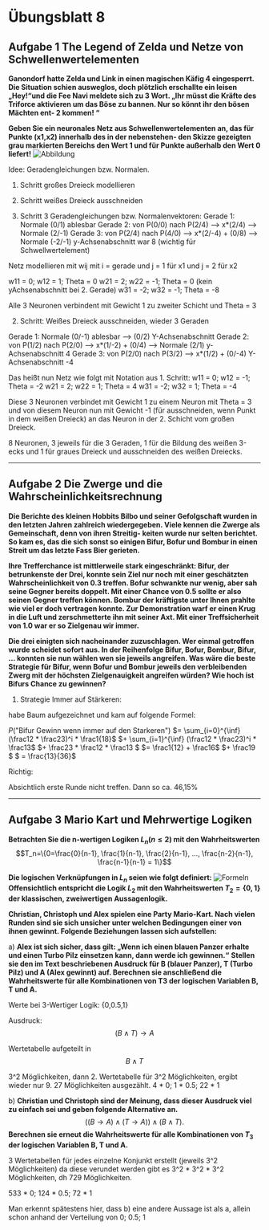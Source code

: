 # Übungsblatt 8
## Aufgabe 1 The Legend of Zelda und Netze von Schwellenwertelementen
**Ganondorf hatte Zelda und Link in einen magischen Käfig 4 eingesperrt. Die Situation schien ausweglos, doch plötzlich erschallte ein leisen „Hey!“und die Fee Navi meldete sich zu 3 Wort. „Ihr müsst die Kräfte des Triforce aktivieren um das Böse zu bannen. Nur so könnt ihr den bösen Mächten ent- 2 kommen! “**

**Geben Sie ein neuronales Netz aus Schwellenwertelementen an, das für Punkte (x1,x2) innerhalb des in der nebenstehen- den Skizze gezeigten grau markierten Bereichs den Wert 1 und für Punkte außerhalb den Wert 0 liefert!**
![Abbildung](Abbildung1.png)


Idee: Geradengleichungen bzw. Normalen.
1. Schritt großes Dreieck modellieren
2. Schritt weißes Dreieck ausschneiden

1. Schritt 3 Geradengleichungen bzw. Normalenvektoren:
Gerade 1: Normale (0/1) ablesbar
Gerade 2:  von P(0/0) nach P(2/4) --> x*(2/4) --> Normale (2/-1)
Gerade 3: von P(2/4) nach P(4/0) --> x*(2/-4) + (0/8) --> Normale (-2/-1)
y-Achsenabschnitt war 8 (wichtig für Schwellwertelement)

Netz modellieren mit wij mit i = gerade und j = 1 für x1 und j = 2 für x2

w11 = 0; w12 = 1; Theta = 0
w21 = 2; w22 = -1; Theta = 0 (kein yAchsenabschnitt bei 2. Gerade)
w31 = -2; w32 = -1; Theta = -8

Alle 3 Neuronen verbindent mit Gewicht 1 zu zweiter Schicht und Theta = 3

2. Schritt: Weißes Dreieck ausschneiden, wieder 3 Geraden

Gerade 1: Normale (0/-1) ablesbar --> (0/2) Y-Achsenabschnitt
Gerade 2: von P(1/2) nach P(2/0) --> x*(1/-2) + (0/4) --> Normale (2/1) y-Achsenabschnitt 4
Gerade 3: von P(2/0) nach P(3/2) --> x*(1/2) + (0/-4) Y-Achsenabschnitt -4

Das heißt nun Netz wie folgt mit Notation aus 1. Schritt:
w11 = 0; w12 = -1; Theta = -2
w21 = 2; w22 = 1; Theta = 4
w31 = -2; w32 = 1; Theta = -4

Diese 3 Neuronen verbindet mit Gewicht 1 zu einem Neuron mit Theta = 3 und von diesem Neuron nun  mit Gewicht -1 (für ausschneiden, wenn Punkt in dem weißen Dreieck) an das Neuron in der 2. Schicht vom großen Dreieck.

8 Neuronen, 3 jeweils für die 3 Geraden, 1 für die Bildung des weißen 3-ecks und 1 für graues Dreieck und ausschneiden des weißen Dreiecks.




---
## Aufgabe 2 Die Zwerge und die Wahrscheinlichkeitsrechnung
**Die Berichte des kleinen Hobbits Bilbo und seiner Gefolgschaft wurden in den letzten Jahren zahlreich wiedergegeben. Viele kennen die Zwerge als Gemeinschaft, denn von ihren Streitig- keiten wurde nur selten berichtet. So kam es, das die sich sonst so einigen Bifur, Bofur und Bombur in einen Streit um das letzte Fass Bier gerieten.**

**Ihre Trefferchance ist mittlerweile stark eingeschränkt: Bifur, der betrunkenste der Drei, konnte sein Ziel nur noch mit einer geschätzten Wahrscheinlichkeit von 0.3 treffen. Bofur schwankte nur wenig, aber sah seine Gegner bereits doppelt. Mit einer Chance von 0.5 sollte er also seinen Gegner treffen können. Bombur der kräftigste unter Ihnen prahlte wie viel er doch vertragen konnte. Zur Demonstration warf er einen Krug in die Luft und zerschmetterte ihn mit seiner Axt. Mit einer Treffsicherheit von 1.0 war er so Zielgenau wir immer.**

**Die drei einigten sich nacheinander zuzuschlagen. Wer einmal getroffen wurde scheidet sofort aus. In der Reihenfolge Bifur, Bofur, Bombur, Bifur, ... konnten sie nun wählen wen sie jeweils angreifen. Was wäre die beste Strategie für Bifur, wenn Bofur und Bombur jeweils den verbleibenden Zwerg mit der höchsten Zielgenauigkeit angreifen würden? Wie hoch ist Bifurs Chance zu gewinnen?**

1. Strategie Immer auf Stärkeren:

  habe Baum aufgezeichnet und kam auf folgende Formel:

  $P(\text{"Bifur Gewinn wenn immer auf den Starkeren"})$ $= \sum_{i=0}^{\inf} (\frac12 * \frac23)^i * \frac1{18}$
  $+ \sum_{i=1}^{\inf} (\frac12 * \frac23)^i * \frac13$
  $+ \frac23 * \frac12 * \frac13 $
  $= \frac1{12} + \frac16$
  $+ \frac19 $
  $ = \frac{13}{36}$


  Richtig:

  Absichtlich erste Runde nicht treffen. Dann so ca. 46,15%

---
## Aufgabe 3 Mario Kart und Mehrwertige Logiken
**Betrachten Sie die n-wertigen Logiken $L_n(n\leq 2)$ mit den Wahrheitswerten**
$$T_n=\{0=\frac{0}{n-1}, \frac{1}{n-1}, \frac{2}{n-1}, ..., \frac{n-2}{n-1}, \frac{n-1}{n-1} = 1\}$$

**Die logischen Verknüpfungen in $L_n$ seien wie folgt definiert:**
![Formeln](Formeln.png)
**Offensichtlich entspricht die Logik $L_2$ mit den Wahrheitswerten $T_2 = \{0,1\}$ der klassischen, zweiwertigen Aussagenlogik.**

**Christian, Christoph und Alex spielen eine Party Mario-Kart. Nach vielen Runden sind sie sich unsicher unter welchen Bedingungen einer von ihnen gewinnt. Folgende Beziehungen lassen sich aufstellen:**

a) **Alex ist sich sicher, dass gilt: „Wenn ich einen blauen Panzer erhalte und einen Turbo Pilz einsetzen kann, dann werde ich gewinnen.“**
**Stellen sie den im Text beschriebenen Ausdruck für B (blauer Panzer), T (Turbo Pilz) und A (Alex gewinnt) auf. Berechnen sie anschließend die Wahrheitswerte für alle Kombinationen von T3 der logischen Variablen B, T und A.**

Werte bei 3-Wertiger Logik: {0,0.5,1}

Ausdruck: $$ (B \land T) \rightarrow A$$

Wertetabelle aufgeteilt in $$ B\land T$$

3^2 Möglichkeiten, dann 2. Wertetabelle für 3^2 Möglichkeiten, ergibt wieder nur 9.
27 Möglichkeiten ausgezählt.
4 \* 0; 1 \* 0.5; 22 \* 1


b) **Christian und Christoph sind der Meinung, dass dieser Ausdruck viel zu einfach sei und geben folgende Alternative an.**
$$((B \rightarrow A)\land (T \rightarrow A))\land (B \land T).$$
**Berechnen sie erneut die Wahrheitswerte für alle Kombinationen von $T_3$ der logischen Variablen B, T und A.**

3 Wertetabellen für jedes einzelne Konjunkt erstellt (jeweils 3^2 Möglichkeiten)
da diese verundet werden gibt es 3^2 * 3^2 * 3^2 Möglichkeiten, dh 729 Möglichkeiten.

533 \* 0; 124 \* 0.5; 72 \* 1

Man erkennt spätestens hier, dass b) eine andere Aussage ist als a, allein schon anhand der Verteilung von 0; 0.5; 1
